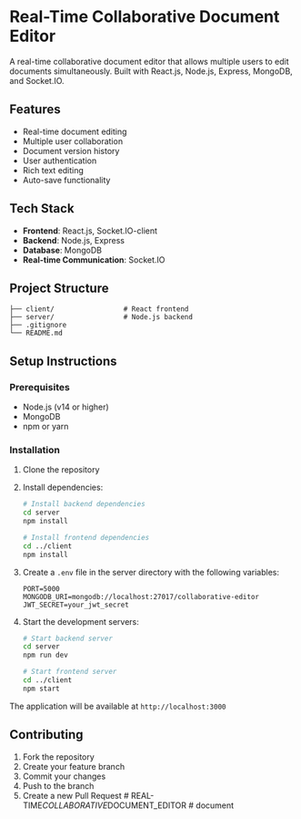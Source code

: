 # Real-Time Collaborative Document Editor

A real-time collaborative document editor that allows multiple users to edit documents simultaneously. Built with React.js, Node.js, Express, MongoDB, and Socket.IO.

## Features

- Real-time document editing
- Multiple user collaboration
- Document version history
- User authentication
- Rich text editing
- Auto-save functionality

## Tech Stack

- **Frontend**: React.js, Socket.IO-client
- **Backend**: Node.js, Express
- **Database**: MongoDB
- **Real-time Communication**: Socket.IO

## Project Structure

```
├── client/                 # React frontend
├── server/                 # Node.js backend
├── .gitignore
└── README.md
```

## Setup Instructions

### Prerequisites

- Node.js (v14 or higher)
- MongoDB
- npm or yarn

### Installation

1. Clone the repository
2. Install dependencies:
   ```bash
   # Install backend dependencies
   cd server
   npm install

   # Install frontend dependencies
   cd ../client
   npm install
   ```

3. Create a `.env` file in the server directory with the following variables:
   ```
   PORT=5000
   MONGODB_URI=mongodb://localhost:27017/collaborative-editor
   JWT_SECRET=your_jwt_secret
   ```

4. Start the development servers:
   ```bash
   # Start backend server
   cd server
   npm run dev

   # Start frontend server
   cd ../client
   npm start
   ```

The application will be available at `http://localhost:3000`

## Contributing

1. Fork the repository
2. Create your feature branch
3. Commit your changes
4. Push to the branch
5. Create a new Pull Request #   R E A L - T I M E _ C O L L A B O R A T I V E _ D O C U M E N T _ E D I T O R  
 #   d o c u m e n t  
 